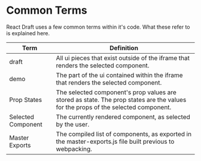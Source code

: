 # Common Terms

React Draft uses a few common terms within it's code. What these refer to is explained here.

|Term|Definition|
|----|----------|
| draft | All ui pieces that exist outside of the iframe that renders the selected component.|
| demo | The part of the ui contained within the iframe that renders the selected component.|
| Prop States | The selected component's prop values are stored as state. The prop states are the values for the props of the selected component. |
| Selected Component| The currently rendered component, as selected by the user. |
| Master Exports | The compiled list of components, as exported in the master-exports.js file built previous to webpacking. |